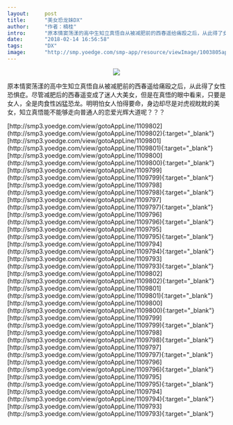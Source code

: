 ```yaml
---
layout:     post
title:      "美女恐龙妹DX"
author:     "作者：楠桂"
intro:      "原本情窦荡漾的高中生知立真悟自从被减肥前的西春遥给痛殴之后，从此得了女性恐惧症。尽管减肥后的西春遥变成了迷人大美女，但是在真悟的眼中看来，只要是女人，全是肉食性凶猛恐龙。明明怕女人怕得要命，身边却尽是对虎视眈眈的美女，知立真悟能不能够走向普通人的恋爱光辉大道呢？？？"
date:       "2018-02-14 16:56:58"
tags:       "DX"
image:      "http://smp.yoedge.com/smp-app/resource/viewImage/1003805appline.png"
---
```

<div style="text-align: center">
<p><img src="http://smp.yoedge.com/smp-app/resource/viewImage/1003805appline.png"/></p>
</div>
<p class="post-meta">
<span>原本情窦荡漾的高中生知立真悟自从被减肥前的西春遥给痛殴之后，从此得了女性恐惧症。尽管减肥后的西春遥变成了迷人大美女，但是在真悟的眼中看来，只要是女人，全是肉食性凶猛恐龙。明明怕女人怕得要命，身边却尽是对虎视眈眈的美女，知立真悟能不能够走向普通人的恋爱光辉大道呢？？？</span>
</p>
[http://smp3.yoedge.com/view/gotoAppLine/1109802](http://smp3.yoedge.com/view/gotoAppLine/1109802){:target="_blank"}
[http://smp3.yoedge.com/view/gotoAppLine/1109801](http://smp3.yoedge.com/view/gotoAppLine/1109801){:target="_blank"}
[http://smp3.yoedge.com/view/gotoAppLine/1109800](http://smp3.yoedge.com/view/gotoAppLine/1109800){:target="_blank"}
[http://smp3.yoedge.com/view/gotoAppLine/1109799](http://smp3.yoedge.com/view/gotoAppLine/1109799){:target="_blank"}
[http://smp3.yoedge.com/view/gotoAppLine/1109798](http://smp3.yoedge.com/view/gotoAppLine/1109798){:target="_blank"}
[http://smp3.yoedge.com/view/gotoAppLine/1109797](http://smp3.yoedge.com/view/gotoAppLine/1109797){:target="_blank"}
[http://smp3.yoedge.com/view/gotoAppLine/1109796](http://smp3.yoedge.com/view/gotoAppLine/1109796){:target="_blank"}
[http://smp3.yoedge.com/view/gotoAppLine/1109795](http://smp3.yoedge.com/view/gotoAppLine/1109795){:target="_blank"}
[http://smp3.yoedge.com/view/gotoAppLine/1109794](http://smp3.yoedge.com/view/gotoAppLine/1109794){:target="_blank"}
[http://smp3.yoedge.com/view/gotoAppLine/1109793](http://smp3.yoedge.com/view/gotoAppLine/1109793){:target="_blank"}
[http://smp3.yoedge.com/view/gotoAppLine/1109802](http://smp3.yoedge.com/view/gotoAppLine/1109802){:target="_blank"}
[http://smp3.yoedge.com/view/gotoAppLine/1109801](http://smp3.yoedge.com/view/gotoAppLine/1109801){:target="_blank"}
[http://smp3.yoedge.com/view/gotoAppLine/1109800](http://smp3.yoedge.com/view/gotoAppLine/1109800){:target="_blank"}
[http://smp3.yoedge.com/view/gotoAppLine/1109799](http://smp3.yoedge.com/view/gotoAppLine/1109799){:target="_blank"}
[http://smp3.yoedge.com/view/gotoAppLine/1109798](http://smp3.yoedge.com/view/gotoAppLine/1109798){:target="_blank"}
[http://smp3.yoedge.com/view/gotoAppLine/1109797](http://smp3.yoedge.com/view/gotoAppLine/1109797){:target="_blank"}
[http://smp3.yoedge.com/view/gotoAppLine/1109796](http://smp3.yoedge.com/view/gotoAppLine/1109796){:target="_blank"}
[http://smp3.yoedge.com/view/gotoAppLine/1109795](http://smp3.yoedge.com/view/gotoAppLine/1109795){:target="_blank"}
[http://smp3.yoedge.com/view/gotoAppLine/1109794](http://smp3.yoedge.com/view/gotoAppLine/1109794){:target="_blank"}
[http://smp3.yoedge.com/view/gotoAppLine/1109793](http://smp3.yoedge.com/view/gotoAppLine/1109793){:target="_blank"}


